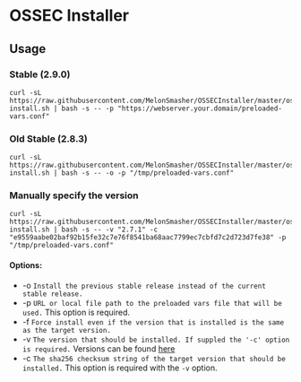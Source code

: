 # OSSEC Installer

## Usage

### Stable (2.9.0)

```shell
curl -sL https://raw.githubusercontent.com/MelonSmasher/OSSECInstaller/master/ossec-install.sh | bash -s -- -p "https://webserver.your.domain/preloaded-vars.conf"
```

### Old Stable (2.8.3)

```shell
curl -sL https://raw.githubusercontent.com/MelonSmasher/OSSECInstaller/master/ossec-install.sh | bash -s -- -o -p "/tmp/preloaded-vars.conf"
```

### Manually specify the version

```shell
curl -sL https://raw.githubusercontent.com/MelonSmasher/OSSECInstaller/master/ossec-install.sh | bash -s -- -v "2.7.1" -c "e9559aabe02baf92b15fe32c7e76f8541ba68aac7799ec7cbfd7c2d723d7fe38" -p "/tmp/preloaded-vars.conf"
```

#### Options:

* -o `Install the previous stable release instead of the current stable release.`
* -p `URL or local file path to the preloaded vars file that will be used.` This option is required.
* -f `Force install even if the version that is installed is the same as the target version.`
* -v `The version that should be installed. If suppled the '-c' option is required.` Versions can be found [here](https://github.com/ossec/ossec-hids/releases)
* -c `The sha256 checksum string of the target version that should be installed.` This option is required with the `-v` option.
